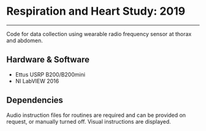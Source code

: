# Respiration and Heart Study: 2019
---------------------------------------------------------------------------------------
Code for data collection using wearable radio frequency sensor at thorax and abdomen.

## Hardware & Software
- Ettus USRP B200/B200mini
- NI LabVIEW 2016

## Dependencies
Audio instruction files for routines are required and can be provided on request, or manually turned off. Visual instructions are displayed.

